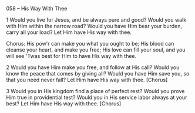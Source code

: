 058 – His Way With Thee


1
Would you live for Jesus, and be always pure and good?
Would you walk with Him within the narrow road?
Would you have Him bear your burden, carry all your load?
Let Him have His way with thee.

Chorus:
His pow'r can make you what you ought to be;
His blood can cleanse your heart, and make you free;
His love can fill your soul, and you will see
'Twas best for Him to have His way with thee.

2
Would you have Him make you free, and follow at His call?
Would you know the peace that comes by giving all?
Would you have Him save you, so that you need never fall?
Let Him have His way with thee.  [Chorus]

3
Would you in His kingdom find a place of perfect rest?
Would you prove Him true in providential test?
Would you in His service labor always at your best?
Let Him have His way with thee.  [Chorus]
